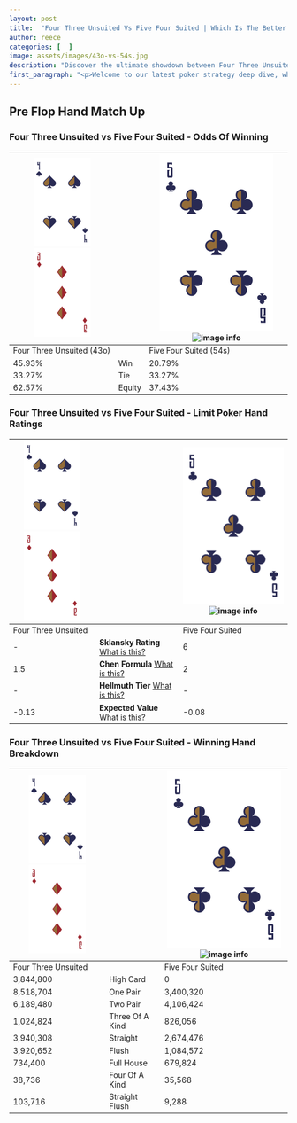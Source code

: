 ```yaml
---
layout: post
title:  "Four Three Unsuited Vs Five Four Suited | Which Is The Better Hand In Poker? A Complete Guide"
author: reece
categories: [  ]
image: assets/images/43o-vs-54s.jpg
description: "Discover the ultimate showdown between Four Three Unsuited and Five Four Suited in poker! Uncover the odds, strategies, and scenarios where one hand triumphs over the other. Get ready to up your poker game with this thrilling analysis."
first_paragraph: "<p>Welcome to our latest poker strategy deep dive, where we're pitting two distinct hands against each other in a high-stakes showdown: Four Three Unsuited vs Five Four Suited.</p><p>In the dynamic world of poker, every decision counts, and knowing which hand holds the upper hand is key to your success at the table.</p><p>In this article, we'll dissect these two hands, explore the scenarios where one dominates the other, and equip you with the knowledge to make strategic choices that can tip the odds in your favor.</p><p>Get ready to unravel the intriguing dynamics of these poker hands and elevate your game to new heights.</p>"
---
```




[comment]: # (sp0)

## Pre Flop Hand Match Up

<div class="table hand-ratings" markdown="1"> 



### Four Three Unsuited vs Five Four Suited - Odds Of Winning


    
| ![image info](assets/images/hand1/4.png) ![image info](assets/images/hand1/3o.png) |  | ![image info](assets/images/hand2/5.png) ![image info](assets/images/hand2/4s.png) |
| -------- | -------- | -------- |
| Four Three Unsuited (43o) |  | Five Four Suited (54s) |
| 45.93% | Win | 20.79% |
| 33.27% | Tie | 33.27% |
| 62.57% | Equity | 37.43% |




[comment]: # (sp1)



### Four Three Unsuited vs Five Four Suited - Limit Poker Hand Ratings


    
| ![image info](assets/images/hand1/4.png) ![image info](assets/images/hand1/3o.png) |  | ![image info](assets/images/hand2/5.png) ![image info](assets/images/hand2/4s.png) |
| -------- | -------- | -------- |
| Four Three Unsuited |  | Five Four Suited |
| - | **Sklansky Rating** [What is this?](/sklansky-rating-explained) | 6 |
| 1.5 | **Chen Formula** [What is this?](/chen-formula-explained) | 2 |
| - | **Hellmuth Tier** [What is this?](/Hellmuth-tier-explained) | - |
| -0.13 | **Expected Value** [What is this?](/expected-value-explained) | -0.08 |




[comment]: # (sp2)



### Four Three Unsuited vs Five Four Suited - Winning Hand Breakdown


    
| ![image info](assets/images/hand1/4.png) ![image info](assets/images/hand1/3o.png) |  | ![image info](assets/images/hand2/5.png) ![image info](assets/images/hand2/4s.png) |
| -------- | -------- | -------- |
| Four Three Unsuited |  | Five Four Suited |
| 3,844,800 | High Card | 0 |
| 8,518,704 | One Pair | 3,400,320 |
| 6,189,480 | Two Pair | 4,106,424 |
| 1,024,824 | Three Of A Kind | 826,056 |
| 3,940,308 | Straight | 2,674,476 |
| 3,920,652 | Flush | 1,084,572 |
| 734,400 | Full House | 679,824 |
| 38,736 | Four Of A Kind | 35,568 |
| 103,716 | Straight Flush | 9,288 |




[comment]: # (sp3)



</div>

[comment]: # (sp4)



[comment]: # (sp5)

